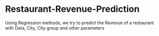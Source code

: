 # Restaurant-Revenue-Prediction
Using Regression methods, we try to predict the Revenue of a restaurant with Data, City, City group and other parameters
